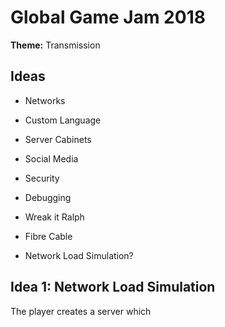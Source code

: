# Global Game Jam 2018

**Theme:** Transmission

## Ideas

- Networks
- Custom Language
- Server Cabinets
- Social Media
- Security
- Debugging
- Wreak it Ralph
- Fibre Cable

- Network Load Simulation?

## Idea 1: Network Load Simulation

The player creates a server which